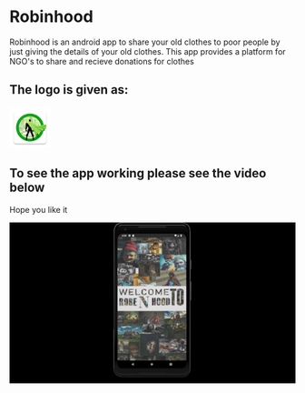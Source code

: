 # Robinhood
Robinhood is an android app to share your old clothes to poor people by just giving the details of your old clothes. This app provides a platform for NGO's to share and recieve donations for clothes


<h2>The logo is given as:</h2>
<img src ="main/res/mipmap-hdpi/superman_square.png" >

<h2>To see the app working please see the video below</h2>

Hope you like it

[![Robinhood App](https://raw.githubusercontent.com/bhargavyagnik/Robinhood/master/ss.png)](https://youtu.be/C0YQzDv984s "Little red riding hood - Click to Watch!")
